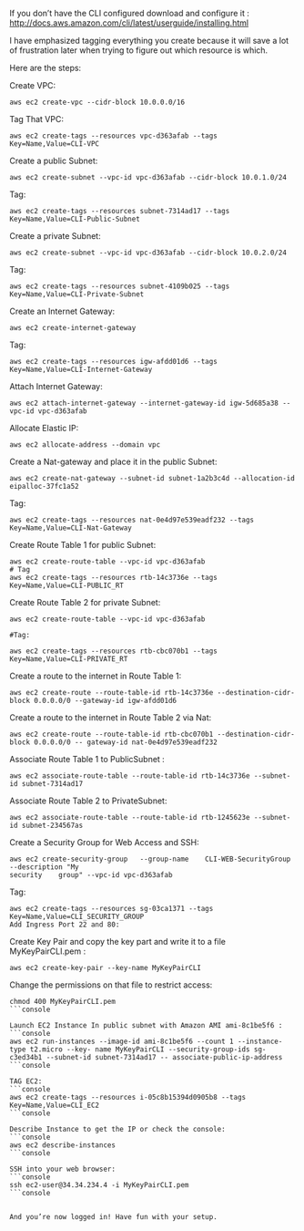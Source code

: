 If you don’t have the CLI configured download and configure it :
http://docs.aws.amazon.com/cli/latest/userguide/installing.html


I have emphasized tagging everything you create because it will save a lot of frustration later
when trying to figure out which resource is which.


Here are the steps:

Create VPC:
```console 
aws ec2 create-vpc --cidr-block 10.0.0.0/16
```

Tag That VPC:
```console 
aws ec2 create-tags --resources vpc-d363afab --tags Key=Name,Value=CLI-VPC
```

Create a public Subnet:
```console 
aws ec2 create-subnet --vpc-id vpc-d363afab --cidr-block 10.0.1.0/24
```

Tag:
```console 
aws ec2 create-tags --resources subnet-7314ad17 --tags Key=Name,Value=CLI-Public-Subnet
```

Create a private Subnet:
```console 
aws ec2 create-subnet --vpc-id vpc-d363afab --cidr-block 10.0.2.0/24
```
Tag:
```console 
aws ec2 create-tags --resources subnet-4109b025 --tags Key=Name,Value=CLI-Private-Subnet
```

Create an Internet Gateway:
```console 
aws ec2 create-internet-gateway
```

Tag:
```console 
aws ec2 create-tags --resources igw-afdd01d6 --tags Key=Name,Value=CLI-Internet-Gateway
```

Attach Internet Gateway:
```console 
aws ec2 attach-internet-gateway --internet-gateway-id igw-5d685a38 --vpc-id vpc-d363afab
```




Allocate Elastic IP:
```console 
aws ec2 allocate-address --domain vpc
```

Create a Nat-gateway and place it in the public Subnet:
```console 
aws ec2 create-nat-gateway --subnet-id subnet-1a2b3c4d --allocation-id eipalloc-37fc1a52
```

Tag:
```console 
aws ec2 create-tags --resources nat-0e4d97e539eadf232 --tags Key=Name,Value=CLI-Nat-Gateway
```

Create Route Table 1 for public Subnet:
```console 
aws ec2 create-route-table --vpc-id vpc-d363afab 
# Tag
aws ec2 create-tags --resources rtb-14c3736e --tags Key=Name,Value=CLI-PUBLIC_RT
```

Create Route Table 2 for private Subnet:

```console 
aws ec2 create-route-table --vpc-id vpc-d363afab 

#Tag:

aws ec2 create-tags --resources rtb-cbc070b1 --tags Key=Name,Value=CLI-PRIVATE_RT 
```





Create a route to the internet in Route Table 1:
```console 
aws ec2 create-route --route-table-id rtb-14c3736e --destination-cidr-block 0.0.0.0/0 --gateway-id igw-afdd01d6
```

Create a route to the internet in Route Table 2 via Nat:
```console 
aws ec2 create-route --route-table-id rtb-cbc070b1 --destination-cidr-block 0.0.0.0/0 -- gateway-id nat-0e4d97e539eadf232
```

Associate Route Table 1 to PublicSubnet :
```console 
aws ec2 associate-route-table --route-table-id rtb-14c3736e --subnet-id subnet-7314ad17
```

Associate Route Table 2 to PrivateSubnet:
```console 
aws ec2 associate-route-table --route-table-id rtb-1245623e --subnet-id subnet-234567as
```

Create a Security Group for Web Access and SSH:
```console 
aws	ec2	create-security-group	--group-name	CLI-WEB-SecurityGroup --description	"My
security	group" --vpc-id vpc-d363afab
```

Tag:
```console 
aws ec2 create-tags --resources sg-03ca1371 --tags Key=Name,Value=CLI_SECURITY_GROUP
Add Ingress Port 22 and 80:
```

Create Key Pair and copy the key part and write it to a file MyKeyPairCLI.pem :
```console 
aws ec2 create-key-pair --key-name MyKeyPairCLI
```

Change the permissions on that file to restrict access:
```console 
chmod 400 MyKeyPairCLI.pem
```console 

Launch EC2 Instance In public subnet with Amazon AMI ami-8c1be5f6 :
```console 
aws ec2 run-instances --image-id ami-8c1be5f6 --count 1 --instance-type t2.micro --key- name MyKeyPairCLI --security-group-ids sg-c3ed34b1 --subnet-id subnet-7314ad17 -- associate-public-ip-address
```console 

TAG EC2:
```console 
aws ec2 create-tags --resources i-05c8b15394d0905b8 --tags Key=Name,Value=CLI_EC2
```console 

Describe Instance to get the IP or check the console:
```console 
aws ec2 describe-instances
```console 

SSH into your web browser:
```console 
ssh ec2-user@34.34.234.4 -i MyKeyPairCLI.pem
```console 


And you’re now logged in! Have fun with your setup.
